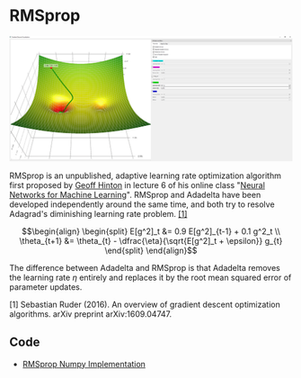 # RMSprop

![RMSprop Example](doc/rmsprop_example.PNG)

RMSprop is an unpublished, adaptive learning rate optimization algorithm first proposed by [Geoff Hinton](https://en.wikipedia.org/wiki/Geoffrey_Hinton) in lecture 6 of his online class "[Neural Networks for Machine Learning](http://www.cs.toronto.edu/~hinton/coursera/lecture6/lec6.pdf)". RMSprop and Adadelta have been developed independently around the same time, and both try to resolve Adagrad's diminishing learning rate problem. <a href="#citation1">[1]</a>

$$\begin{align} 
\begin{split} 
E[g^2]_t &= 0.9 E[g^2]_{t-1} + 0.1 g^2_t \\ 
\theta_{t+1} &= \theta_{t} - \dfrac{\eta}{\sqrt{E[g^2]_t + \epsilon}} g_{t} 
\end{split} 
\end{align}$$

The difference between Adadelta and RMSprop is that Adadelta removes the learning rate $\eta$ entirely and replaces it by the root mean squared error of parameter updates.

<p id="citation1">[1] Sebastian Ruder (2016). An overview of gradient descent optimization algorithms. arXiv preprint arXiv:1609.04747.</p>

## Code

* [RMSprop Numpy Implementation](code/rmsprop.py)
